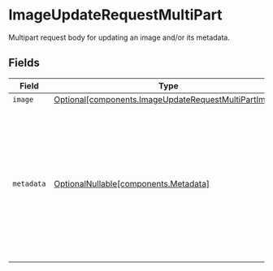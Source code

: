 # ImageUpdateRequestMultiPart

Multipart request body for updating an image and/or its metadata.


## Fields

| Field                                                                                                                                | Type                                                                                                                                 | Required                                                                                                                             | Description                                                                                                                          |
| ------------------------------------------------------------------------------------------------------------------------------------ | ------------------------------------------------------------------------------------------------------------------------------------ | ------------------------------------------------------------------------------------------------------------------------------------ | ------------------------------------------------------------------------------------------------------------------------------------ |
| `image`                                                                                                                              | [Optional[components.ImageUpdateRequestMultiPartImage]](../../models/components/imageupdaterequestmultipartimage.md)                 | :heavy_minus_sign:                                                                                                                   | N/A                                                                                                                                  |
| `metadata`                                                                                                                           | [OptionalNullable[components.Metadata]](../../models/components/metadata.md)                                                         | :heavy_minus_sign:                                                                                                                   | JSON-encoded metadata to update for the image.<br/><br/>Omit this field if not updating metadata, or send `null` to clear existing metadata. |